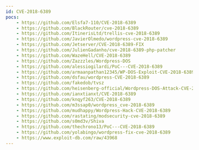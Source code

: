 ```yaml
---
id: CVE-2018-6389
pocs:
    - https://github.com/Elsfa7-110/CVE-2018-6389
    - https://github.com/BlackRouter/cve-2018-6389
    - https://github.com/ItinerisLtd/trellis-cve-2018-6389
    - https://github.com/JavierOlmedo/wordpress-cve-2018-6389
    - https://github.com/Jetserver/CVE-2018-6389-FIX
    - https://github.com/JulienGadanho/cve-2018-6389-php-patcher
    - https://github.com/WazeHell/CVE-2018-6389
    - https://github.com/Zazzzles/Wordpress-DOS
    - https://github.com/alessiogilardi/PoC---CVE-2018-6389
    - https://github.com/armaanpathan12345/WP-DOS-Exploit-CVE-2018-6389
    - https://github.com/dsfau/wordpress-CVE-2018-6389
    - https://github.com/fakedob/tvsz
    - https://github.com/heisenberg-official/Wordpress-DOS-Attack-CVE-2018-6389
    - https://github.com/ianxtianxt/CVE-2018-6389
    - https://github.com/knqyf263/CVE-2018-6389
    - https://github.com/m3ssap0/wordpress_cve-2018-6389
    - https://github.com/mudhappy/Wordpress-Hack-CVE-2018-6389
    - https://github.com/rastating/modsecurity-cve-2018-6389
    - https://github.com/s0md3v/Shiva
    - https://github.com/thechrono13/PoC---CVE-2018-6389
    - https://github.com/yolabingo/wordpress-fix-cve-2018-6389
    - https://www.exploit-db.com/raw/43968
---
```

